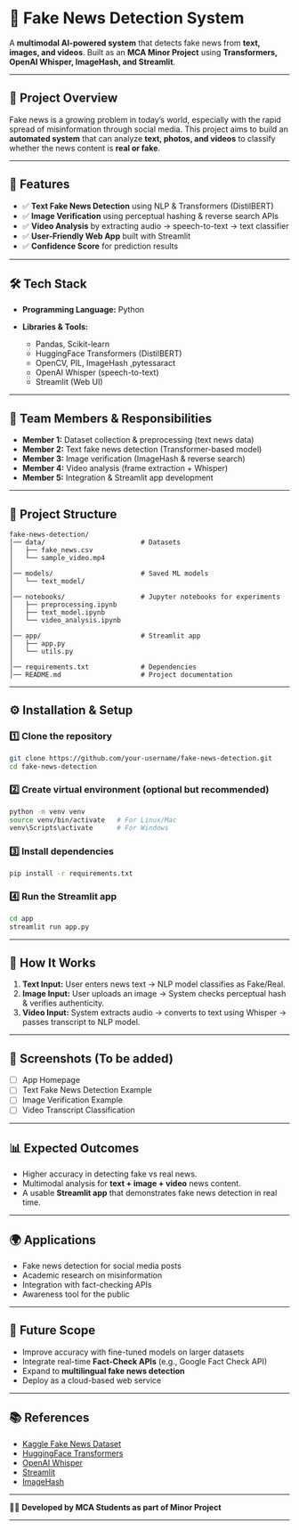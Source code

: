 # 📰 Fake News Detection System

A **multimodal AI-powered system** that detects fake news from **text, images, and videos**.
Built as an **MCA Minor Project** using **Transformers, OpenAI Whisper, ImageHash, and Streamlit**.

---

## 📌 Project Overview

Fake news is a growing problem in today’s world, especially with the rapid spread of misinformation through social media.
This project aims to build an **automated system** that can analyze **text, photos, and videos** to classify whether the news content is **real or fake**.

---

## 🎯 Features

* ✅ **Text Fake News Detection** using NLP & Transformers (DistilBERT)
* ✅ **Image Verification** using perceptual hashing & reverse search APIs
* ✅ **Video Analysis** by extracting audio → speech-to-text → text classifier
* ✅ **User-Friendly Web App** built with Streamlit
* ✅ **Confidence Score** for prediction results

---

## 🛠️ Tech Stack

* **Programming Language:** Python
* **Libraries & Tools:**

  * Pandas, Scikit-learn
  * HuggingFace Transformers (DistilBERT)
  * OpenCV, PIL, ImageHash ,pytessaract
  * OpenAI Whisper (speech-to-text)
  * Streamlit (Web UI)

---

## 👥 Team Members & Responsibilities

* **Member 1:** Dataset collection & preprocessing (text news data)
* **Member 2:** Text fake news detection (Transformer-based model)
* **Member 3:** Image verification (ImageHash & reverse search)
* **Member 4:** Video analysis (frame extraction + Whisper)
* **Member 5:** Integration & Streamlit app development

---

## 📂 Project Structure

```
fake-news-detection/
│── data/                        # Datasets
│   ├── fake_news.csv
│   └── sample_video.mp4
│
│── models/                      # Saved ML models
│   └── text_model/
│
│── notebooks/                   # Jupyter notebooks for experiments
│   ├── preprocessing.ipynb
│   ├── text_model.ipynb
│   └── video_analysis.ipynb
│
│── app/                         # Streamlit app
│   ├── app.py
│   └── utils.py
│
│── requirements.txt             # Dependencies
│── README.md                    # Project documentation
```

---

## ⚙️ Installation & Setup

### 1️⃣ Clone the repository

```bash
git clone https://github.com/your-username/fake-news-detection.git
cd fake-news-detection
```

### 2️⃣ Create virtual environment (optional but recommended)

```bash
python -m venv venv
source venv/bin/activate   # For Linux/Mac
venv\Scripts\activate      # For Windows
```

### 3️⃣ Install dependencies

```bash
pip install -r requirements.txt
```

### 4️⃣ Run the Streamlit app

```bash
cd app
streamlit run app.py
```

---

## 🚀 How It Works

1. **Text Input:** User enters news text → NLP model classifies as Fake/Real.
2. **Image Input:** User uploads an image → System checks perceptual hash & verifies authenticity.
3. **Video Input:** System extracts audio → converts to text using Whisper → passes transcript to NLP model.

---

## 📸 Screenshots (To be added)

* [ ] App Homepage
* [ ] Text Fake News Detection Example
* [ ] Image Verification Example
* [ ] Video Transcript Classification

---

## 📊 Expected Outcomes

* Higher accuracy in detecting fake vs real news.
* Multimodal analysis for **text + image + video** news content.
* A usable **Streamlit app** that demonstrates fake news detection in real time.

---

## 🌍 Applications

* Fake news detection for social media posts
* Academic research on misinformation
* Integration with fact-checking APIs
* Awareness tool for the public

---

## 🔮 Future Scope

* Improve accuracy with fine-tuned models on larger datasets
* Integrate real-time **Fact-Check APIs** (e.g., Google Fact Check API)
* Expand to **multilingual fake news detection**
* Deploy as a cloud-based web service

---

## 📚 References

* [Kaggle Fake News Dataset](https://www.kaggle.com/c/fake-news/data)
* [HuggingFace Transformers](https://huggingface.co/docs/transformers/index)
* [OpenAI Whisper](https://github.com/openai/whisper)
* [Streamlit](https://docs.streamlit.io/)
* [ImageHash](https://pypi.org/project/ImageHash/)

---

👨‍💻 **Developed by MCA Students as part of Minor Project**

---
